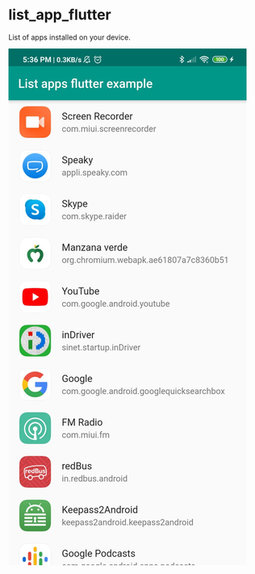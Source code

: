 # list_app_flutter

 List of apps installed on your device.

![alt text](https://raw.githubusercontent.com/itamaradin15/list_apps_flutter/master/Screenshot_2019-12-27-17-36-19-205_com.itamar.flutter_app.jpg)

